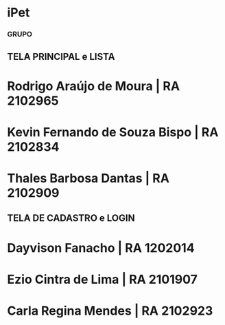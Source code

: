 # iPet

### GRUPO
## TELA PRINCIPAL e LISTA
# Rodrigo Araújo de Moura | RA 2102965
# Kevin Fernando de Souza Bispo | RA 2102834
# Thales Barbosa Dantas |  RA 2102909

## TELA DE CADASTRO e LOGIN
# Dayvison Fanacho | RA 1202014
# Ezio Cintra de Lima | RA 2101907
# Carla Regina Mendes | RA 2102923



